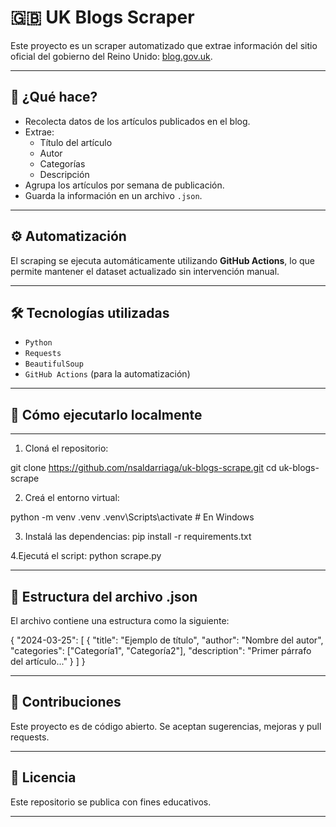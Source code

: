 # 🇬🇧 UK Blogs Scraper

Este proyecto es un scraper automatizado que extrae información del sitio oficial del gobierno del Reino Unido: [blog.gov.uk](https://www.blog.gov.uk/).

---

## 📌 ¿Qué hace?

- Recolecta datos de los artículos publicados en el blog.
- Extrae:
  - Título del artículo
  - Autor
  - Categorías
  - Descripción
- Agrupa los artículos por semana de publicación.
- Guarda la información en un archivo `.json`.

---

## ⚙️ Automatización

El scraping se ejecuta automáticamente utilizando **GitHub Actions**, lo que permite mantener el dataset actualizado sin intervención manual.

---

## 🛠️ Tecnologías utilizadas

- `Python`
- `Requests`
- `BeautifulSoup`
- `GitHub Actions` (para la automatización)

---

## 🚀 Cómo ejecutarlo localmente

---

1. Cloná el repositorio:

git clone https://github.com/nsaldarriaga/uk-blogs-scrape.git
cd uk-blogs-scrape

2. Creá el entorno virtual:

python -m venv .venv
.venv\Scripts\activate   # En Windows

3. Instalá las dependencias:
pip install -r requirements.txt

4.Ejecutá el script:
python scrape.py

---

## 📂 Estructura del archivo .json

El archivo contiene una estructura como la siguiente:

{
  "2024-03-25": [
    {
      "title": "Ejemplo de título",
      "author": "Nombre del autor",
      "categories": ["Categoría1", "Categoría2"],
      "description": "Primer párrafo del artículo..."
    }
  ]
}

---

## 🤝 Contribuciones

Este proyecto es de código abierto. Se aceptan sugerencias, mejoras y pull requests.

---

## 📝 Licencia

Este repositorio se publica con fines educativos.

---
